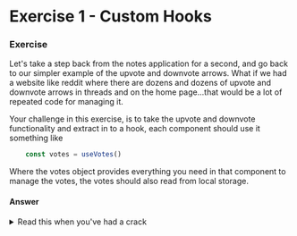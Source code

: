 # Exercise 1 - Custom Hooks

### Exercise

Let's take a step back from the notes application for a second, and go back to our simpler example of the upvote and downvote arrows. What if we had a website like reddit
where there are dozens and dozens of upvote and downvote arrows in threads and on the home page...that would be a lot of repeated code for managing it.

Your challenge in this exercise, is to take the upvote and downvote functionality and extract in to a hook, each component should use it something like 

```typescript jsx
    const votes = useVotes()
```

Where the votes object provides everything you need in that component to manage the votes, the votes should also read from local storage.

#### Answer

<details>
    <summary> Read this when you've had a crack </summary>

You can see a solution in the ```answer/``` folder for this exercise and you can access the answer at [answer](http://localhost:3000/day2/lesson-4/exercise-1/answer)


#### But what is actually happening

What we've basically done here is extract the logic out in to a hook, so the Votes component itself is really only concerned with how it renders itself. This example is fairly contrived, but you could see how if you had some logic
that was commonly repeated through your app, especially across components, how extracting it in to a hook might help. For example you might have some hooks like

```typescript jsx
const status = useOnlineStatus()
const auth = useAuthentication()
```

Or any number of other possibilities
</details>




